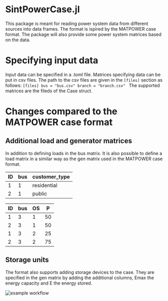 # SintPowerCase.jl
This package is meant for reading power system data from different sources into data frames. The format is ispired by the MATPOWER case format. The package will also provide some power system matrices based on the data.

# Specifying input data
Input data can be specified in a .toml file. Matrices specifying data can be put in csv files. The path to the csv files are given in the `[files]` section as follows:
`[files]
bus = "bus.csv"
branch = "branch.csv"
`
The supported matrices are the fileds of the Case struct.

# Changes compared to the MATPOWER case format

## Additional load and generator matrices
In addition to defining loads in the bus matrix. It is also possible to define a load matrix in a similar way as the gen matrix used in the MATPOWER case format.

|ID|bus|customer_type|
|--|---|-------------|
|1 |1  |residential  |
|2 |1  |public       |

|ID|bus|OS|P |
|--|---|--|- |
|1 |3  |1 |50|
|2 |3  |1 |50|
|1 |3  |2 |25|
|2 |3  |2 |75|

## Storage units
The format also supports adding storage devices to the case. They are specified in the gen matrix by adding the additional columns, Emax the energy capacity and E the energy stored.

![example workflow](https://github.com/Hofsmo/SintPowerCase.jl/actions/workflows/run_tests.yaml/badge.svg)

